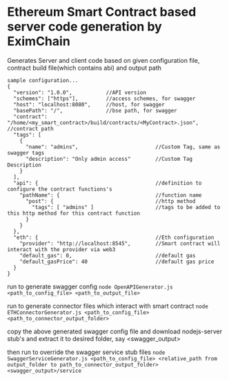 # Ethereum Smart Contract based server code generation by EximChain

Generates Server and client code based on given configuration file, contract build file(which contains abi) and output path

```
sample configuration...
{
  "version": "1.0.0",           //API version
  "schemes": ["https"],         //access schemes, for swagger
  "host": "localhost:8080",     //host, for swagger
  "basePath": "/",              //bse path, for swagger
  "contract": "/home/<my_smart_contract>/build/contracts/<MyContract>.json", //contract path
  "tags": [
    {
      "name": "admins",                         //Custom Tag, same as swagger tags
      "description": "Only admin access"        //Custom Tag Description
    }
  ],
  "api": {                                      //definition to configure the contract functions's
    "pathName": {                               //function name
      "post": {                                 //http method
        "tags": [ "admins" ]                    //tags to be added to this http method for this contract function
      }
    }
  },
  "eth": {                                      //Eth configuration
    "provider": "http://localhost:8545",        //Smart contract will interact with the provider via web3
    "default_gas": 0,                           //default gas
    "default_gasPrice": 40                      //default gas price
  }
}
```

run to generate swagger config
```node OpenAPIGenerator.js <path_to_config_file> <path_to_output_file>```

run to generate connector files which interact with smart contract
```node ETHConnectorGenerator.js <path_to_config_file> <path_to_connector_output_folder>```

copy the above generated swagger config file and download nodejs-server stub's and extract it to desired folder, say <swagger_output>

then run to override the swagger service stub files
```node SwaggerServiceGenerator.js <path_to_config_file> <relative_path from output_folder to path_to_connector_output_folder> <swagger_output>/service```
